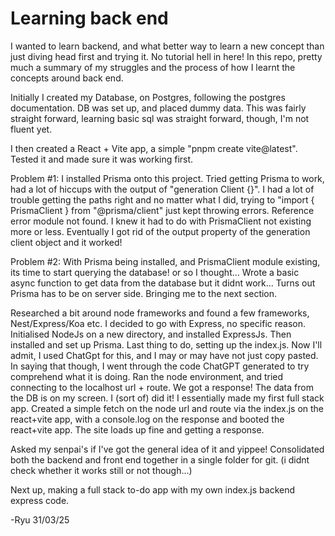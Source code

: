 # Learning back end

I wanted to learn backend, and what better way to learn a new concept than just diving head first and trying it. 
No tutorial hell in here!
In this repo, pretty much a summary of my struggles and the process of how I learnt the concepts around back end.

Initially I created my Database, on Postgres, following the postgres documentation. DB was set up, and placed dummy data.
This was fairly straight forward, learning basic sql was straight forward, though, I'm not fluent yet.

I then created a React + Vite app, a simple "pnpm create vite@latest". Tested it and made sure it was working first.

Problem #1:
  I installed Prisma onto this project.
  Tried getting Prisma to work, had a lot of hiccups with the output of "generation Client {}". I had a lot of trouble getting 
  the paths right and no matter what I did, trying to "import { PrismaClient } from "@prisma/client" just kept throwing errors.
  Reference error module not found. I knew it had to do with PrismaClient not existing more or less. Eventually I got rid of
  the output property of the generation client object and it worked!

Problem #2:
  With Prisma being installed, and PrismaClient module existing, its time to start querying the database! or so I thought... Wrote a basic async function to get data from the database but it didnt work... Turns out Prisma has to be on server side.
  Bringing me to the next section.

Researched a bit around node frameworks and found a few frameworks, Nest/Express/Koa etc. I decided to go with Express, no specific
reason. Initialised NodeJs on a new directory, and installed ExpressJs. Then installed and set up Prisma. Last thing to do,
setting up the index.js. Now I'll admit, I used ChatGpt for this, and I may or may have not just copy pasted. In saying that though, I went through the code ChatGPT generated to try comprehend what it is doing.
Ran the node environment, and tried connecting to the localhost url + route. We got a response! The data from the DB is on my screen. I (sort of) did it! I essentially made my first full stack app.
Created a simple fetch on the node url and route via the index.js on the react+vite app, with a console.log on the response and booted the react+vite app.
The site loads up fine and getting a response.

Asked my senpai's if I've got the general idea of it and yippee!
Consolidated both the backend and front end together in a single folder for git. (i didnt check whether it works still or not though...)

Next up, making a full stack to-do app with my own index.js backend express code.

-Ryu 31/03/25